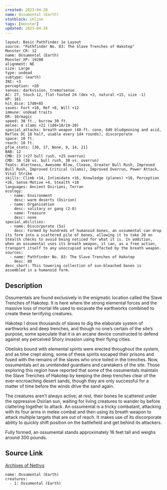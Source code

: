 ```yaml
---
created: 2023-04-28
name: Ossumental (Earth)
statblock: inline
tags: [monster]
updated: 2023-04-28
---
```

```statblock
layout: Basic Pathfinder 1e Layout
source: "Pathfinder No. 83: The Slave Trenches of Hakotep"
Monster_CR: 12
name: Ossumental (Earth)
Monster_XP: 19200
alignment: NE
size: Large
type: undead
subtype: (earth)
INI: +3
perception: +26
senses: darkvision, tremorsense
AC: 27, touch 12, flat-footed 24 (dex +3, natural +15, size -1)
HP: 161
hit_dice: 17d8+85
saves: Fort +10, Ref +8, Will +12
immune: undead traits
DR: 10/magic
speed: 30 ft., burrow 30 ft.
melee: 4 slams +21 (1d8+10/19-20)
special_attacks: breath weapon (40-ft. cone, 6d6 bludgeoning and acid, Reflex DC 18 half, usable every 1d4 rounds), discorporate
space: 10 ft.
reach: 10 ft.
pf1e_stats: [30, 17, None, 9, 14, 21]
BAB: 12
CMB: 23 (+27 bull rush, +25 overrun)
CMD: 36 (38 vs. bull rush, 38 vs. overrun)
feats: Alertness, Awesome Blow, Cleave, Greater Bull Rush, Improved Bull Rush, Improved Critical (slams), Improved Overrun, Power Attack, Vital Strike
skills: Climb +14, Intimidate +16, Knowledge (planes) +16, Perception +26, Sense Motive +4, Stealth +10
languages: Ancient Osiriani, Terran
ecology:
  - name: Environment
    desc: warm deserts (Osirion)
  - name: Organisation
    desc: solitary or gang (2-8)
  - name: Treasure
    desc: none
special_abilities:
  - name: Discorporate (Su)
    desc: Formed by hundreds of humanoid bones, an ossumental can drop its form into a scattered pile of bones, allowing it to take 20 on Stealth checks to avoid being noticed for what it is. In addition, when an ossumental uses its breath weapon, it can, as a free action, transport itself to any unoccupied area affected by the breath weapon.
sources:
  - name: Pathfinder No. 83: The Slave Trenches of Hakotep
    desc: 88
desc_short: This towering collection of sun-bleached bones is assembled in a humanoid form.
```
## Description
Ossumentals are found exclusively in the enigmatic location called the Slave Trenches of Hakotep. It is here where the strong elemental forces and the massive loss of mortal life used to excavate the earthworks combined to create these terrifying creatures.

Hakotep I drove thousands of slaves to dig the elaborate system of earthworks and deep trenches, and though no one’s certain of the site’s purpose, some speculate that it is an arcane device constructed to defend against any perceived Shory invasion using their flying cities.

Obelisks bound with elemental spirits were erected throughout the system, and as time crept along, some of these spirits escaped their prisons and fused with the remains of the slaves who once toiled in the trenches. Now, ossumentals act as unintended guardians and caretakers of the site. Those exploring this region have reported that some of the ossumentals maintain the Slave Trenches of Hakotep by keeping the deep trenches clear of the ever-encroaching desert sands, though they are only successful for a matter of time before the winds drive the sand again.

The creatures aren’t always active; at rest, their bones lie scattered under the oppressive Osirian sun, waiting for living creatures to wander by before clattering together to attack. An ossumental is a tricky combatant, attacking with its four arms in melee combat and then using its breath weapon to attack multiple targets that are out of reach. It makes use of its discorporate ability to quickly shift position on the battlefield and get behind its attackers.

Fully formed, an ossumental stands approximately 16 feet tall and weighs around 300 pounds.
## Source Link
[Archives of Nethys](https://aonprd.com/MonsterDisplay.aspx?ItemName=Ossumental%20(Earth))
```encounter-table
name: Ossumental (Earth)
creatures:
  - 1: Ossumental (Earth)
```
